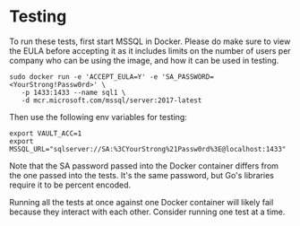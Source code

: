 # Testing

To run these tests, first start MSSQL in Docker. Please do make sure to view the EULA before 
accepting it as it includes limits on the number of users per company who can be using the 
image, and how it can be used in testing.

```
sudo docker run -e 'ACCEPT_EULA=Y' -e 'SA_PASSWORD=<YourStrong!Passw0rd>' \
   -p 1433:1433 --name sql1 \
   -d mcr.microsoft.com/mssql/server:2017-latest
```

Then use the following env variables for testing:

```
export VAULT_ACC=1
export MSSQL_URL="sqlserver://SA:%3CYourStrong%21Passw0rd%3E@localhost:1433"
```

Note that the SA password passed into the Docker container differs from the one passed into the tests.
It's the same password, but Go's libraries require it to be percent encoded.

Running all the tests at once against one Docker container will likely fail because they interact with
each other. Consider running one test at a time.
